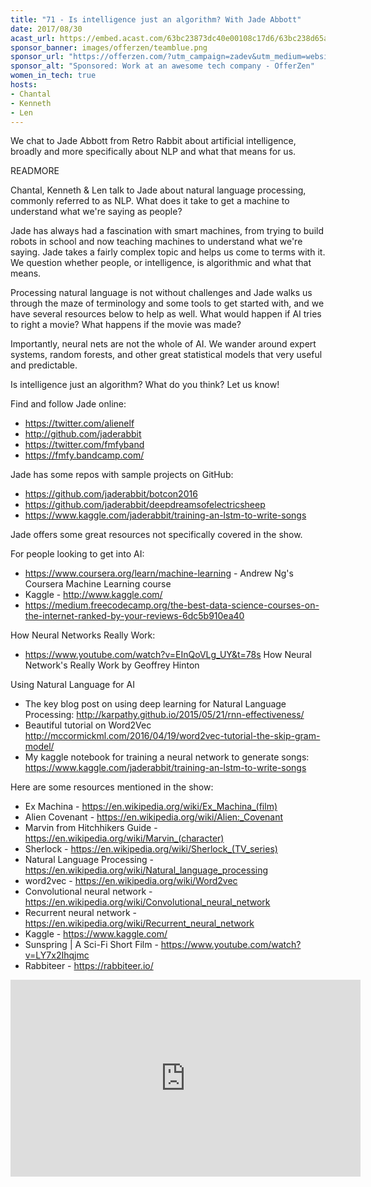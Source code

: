 ```yaml
---
title: "71 - Is intelligence just an algorithm? With Jade Abbott"
date: 2017/08/30
acast_url: https://embed.acast.com/63bc23873dc40e00108c17d6/63bc238d65ae3d001128d7af
sponsor_banner: images/offerzen/teamblue.png
sponsor_url: "https://offerzen.com/?utm_campaign=zadev&utm_medium=website"
sponsor_alt: "Sponsored: Work at an awesome tech company - OfferZen"
women_in_tech: true
hosts:
- Chantal
- Kenneth
- Len
---
```


We chat to Jade Abbott from Retro Rabbit about artificial intelligence, broadly and more specifically about NLP and what that means for us.

READMORE

Chantal, Kenneth & Len talk to Jade about natural language processing, commonly referred to as NLP. What does it take to get a machine to understand what we're saying as people?

Jade has always had a fascination with smart machines, from trying to build robots in school and now teaching machines to understand what we're saying. Jade takes a fairly complex topic and helps us come to terms with it. We question whether people, or intelligence, is algorithmic and what that means.

Processing natural language is not without challenges and Jade walks us through the maze of terminology and some tools to get started with, and we have several resources below to help as well. What would happen if AI tries to right a movie? What happens if the movie was made?

Importantly, neural nets are not the whole of AI. We wander around expert systems, random forests, and other great statistical models that very useful and predictable.

Is intelligence just an algorithm? What do you think? Let us know!


Find and follow Jade online:

* https://twitter.com/alienelf
* http://github.com/jaderabbit
* https://twitter.com/fmfyband
* https://fmfy.bandcamp.com/

Jade has some repos with sample projects on GitHub:

* https://github.com/jaderabbit/botcon2016
* https://github.com/jaderabbit/deepdreamsofelectricsheep
* https://www.kaggle.com/jaderabbit/training-an-lstm-to-write-songs

Jade offers some great resources not specifically covered in the show.

For people looking to get into AI:

* https://www.coursera.org/learn/machine-learning - Andrew Ng's Coursera Machine Learning course
* Kaggle - http://www.kaggle.com/
* https://medium.freecodecamp.org/the-best-data-science-courses-on-the-internet-ranked-by-your-reviews-6dc5b910ea40

How Neural Networks Really Work: 

* https://www.youtube.com/watch?v=EInQoVLg_UY&t=78s How Neural Network's Really Work by Geoffrey Hinton

Using Natural Language for AI

* The key blog post on using deep learning for Natural Language Processing: http://karpathy.github.io/2015/05/21/rnn-effectiveness/
* Beautiful tutorial on Word2Vec http://mccormickml.com/2016/04/19/word2vec-tutorial-the-skip-gram-model/
* My kaggle notebook for training a neural network to generate songs: https://www.kaggle.com/jaderabbit/training-an-lstm-to-write-songs


Here are some resources mentioned in the show:

* Ex Machina - https://en.wikipedia.org/wiki/Ex_Machina_(film)
* Alien Covenant - https://en.wikipedia.org/wiki/Alien:_Covenant
* Marvin from Hitchhikers Guide - https://en.wikipedia.org/wiki/Marvin_(character)
* Sherlock - https://en.wikipedia.org/wiki/Sherlock_(TV_series)
* Natural Language Processing - https://en.wikipedia.org/wiki/Natural_language_processing
* word2vec - https://en.wikipedia.org/wiki/Word2vec
* Convolutional neural network - https://en.wikipedia.org/wiki/Convolutional_neural_network
* Recurrent neural network - https://en.wikipedia.org/wiki/Recurrent_neural_network
* Kaggle - https://www.kaggle.com/
* Sunspring | A Sci-Fi Short Film - https://www.youtube.com/watch?v=LY7x2Ihqjmc
* Rabbiteer - https://rabbiteer.io/

<div class="video-wrapper">
<iframe width="560" height="315" src="https://www.youtube-nocookie.com/embed/LY7x2Ihqjmc?rel=0" frameborder="0" allowfullscreen></iframe>
</div>
